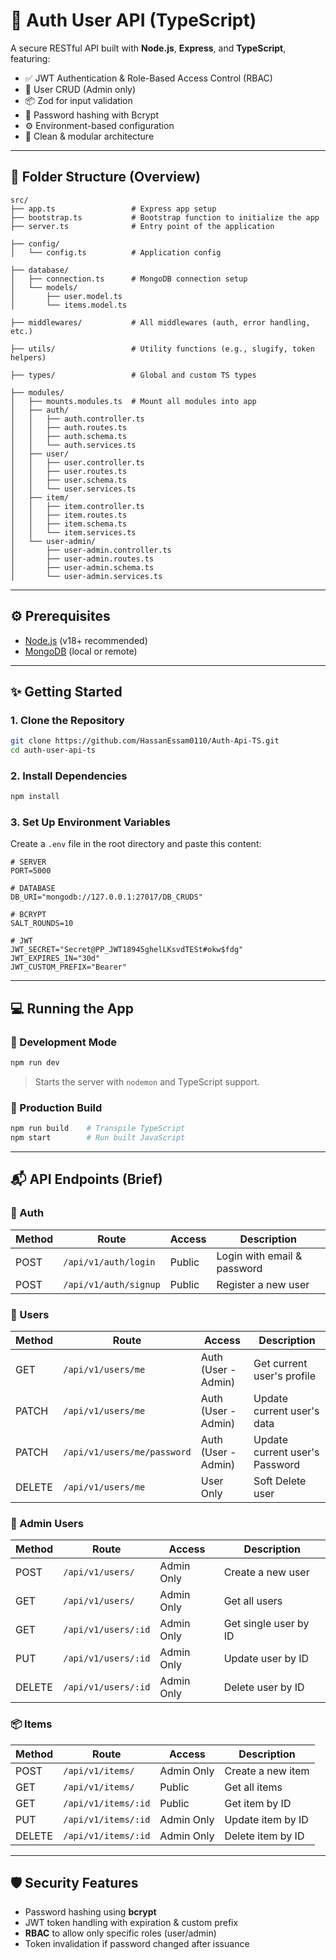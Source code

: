 # 🔐 Auth User API (TypeScript)

A secure RESTful API built with **Node.js**, **Express**, and **TypeScript**, featuring:

- ✅ JWT Authentication & Role-Based Access Control (RBAC)
- 👤 User CRUD (Admin only)
- 📦 Zod for input validation
- 🔐 Password hashing with Bcrypt
- ⚙️ Environment-based configuration
- 🧼 Clean & modular architecture

---

## 📁 Folder Structure (Overview)

```
src/
├── app.ts                 # Express app setup
├── bootstrap.ts           # Bootstrap function to initialize the app
├── server.ts              # Entry point of the application

├── config/
│   └── config.ts          # Application config

├── database/
│   ├── connection.ts      # MongoDB connection setup
│   └── models/
│       ├── user.model.ts
│       └── items.model.ts

├── middlewares/           # All middlewares (auth, error handling, etc.)

├── utils/                 # Utility functions (e.g., slugify, token helpers)

├── types/                 # Global and custom TS types

├── modules/
│   ├── mounts.modules.ts  # Mount all modules into app
│   ├── auth/
│   │   ├── auth.controller.ts
│   │   ├── auth.routes.ts
│   │   ├── auth.schema.ts
│   │   └── auth.services.ts
│   ├── user/
│   │   ├── user.controller.ts
│   │   ├── user.routes.ts
│   │   ├── user.schema.ts
│   │   └── user.services.ts
│   ├── item/
│   │   ├── item.controller.ts
│   │   ├── item.routes.ts
│   │   ├── item.schema.ts
│   │   └── item.services.ts
│   └── user-admin/
│       ├── user-admin.controller.ts
│       ├── user-admin.routes.ts
│       ├── user-admin.schema.ts
│       └── user-admin.services.ts

```

---

## ⚙️ Prerequisites

- [Node.js](https://nodejs.org/en/) (v18+ recommended)
- [MongoDB](https://www.mongodb.com/) (local or remote)

---

## ✨ Getting Started

### 1. Clone the Repository

```bash
git clone https://github.com/HassanEssam0110/Auth-Api-TS.git
cd auth-user-api-ts
```

### 2. Install Dependencies

```bash
npm install
```

### 3. Set Up Environment Variables

Create a `.env` file in the root directory and paste this content:

```env
# SERVER
PORT=5000

# DATABASE
DB_URI="mongodb://127.0.0.1:27017/DB_CRUDS"

# BCRYPT
SALT_ROUNDS=10

# JWT
JWT_SECRET="Secret@PP_JWT18945ghelLKsvdTESt#okw$fdg"
JWT_EXPIRES_IN="30d"
JWT_CUSTOM_PREFIX="Bearer"
```

---

## 💻 Running the App

### 🔧 Development Mode

```bash
npm run dev
```

> Starts the server with `nodemon` and TypeScript support.

### 🚀 Production Build

```bash
npm run build    # Transpile TypeScript
npm start        # Run built JavaScript
```

---

## 📬 API Endpoints (Brief)

### 🔐 Auth

| Method | Route                 | Access | Description                 |
| ------ | --------------------- | ------ | --------------------------- |
| POST   | `/api/v1/auth/login`  | Public | Login with email & password |
| POST   | `/api/v1/auth/signup` | Public | Register a new user         |

### 👤 Users

| Method | Route                       | Access              | Description                    |
| ------ | --------------------------- | ------------------- | ------------------------------ |
| GET    | `/api/v1/users/me`          | Auth (User - Admin) | Get current user's profile     |
| PATCH  | `/api/v1/users/me`          | Auth (User - Admin) | Update current user's data     |
| PATCH  | `/api/v1/users/me/password` | Auth (User - Admin) | Update current user's Password |
| DELETE | `/api/v1/users/me`          | User Only           | Soft Delete user               |

### 👮 Admin Users

| Method | Route               | Access     | Description           |
| ------ | ------------------- | ---------- | --------------------- |
| POST   | `/api/v1/users/`    | Admin Only | Create a new user     |
| GET    | `/api/v1/users/`    | Admin Only | Get all users         |
| GET    | `/api/v1/users/:id` | Admin Only | Get single user by ID |
| PUT    | `/api/v1/users/:id` | Admin Only | Update user by ID     |
| DELETE | `/api/v1/users/:id` | Admin Only | Delete user by ID     |

### 📦 Items

| Method | Route               | Access     | Description       |
| ------ | ------------------- | ---------- | ----------------- |
| POST   | `/api/v1/items/`    | Admin Only | Create a new item |
| GET    | `/api/v1/items/`    | Public     | Get all items     |
| GET    | `/api/v1/items/:id` | Public     | Get item by ID    |
| PUT    | `/api/v1/items/:id` | Admin Only | Update item by ID |
| DELETE | `/api/v1/items/:id` | Admin Only | Delete item by ID |

---

## 🛡️ Security Features

- Password hashing using **bcrypt**
- JWT token handling with expiration & custom prefix
- **RBAC** to allow only specific roles (user/admin)
- Token invalidation if password changed after issuance
